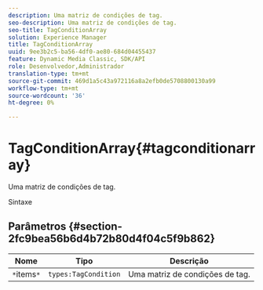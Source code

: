 ```yaml
---
description: Uma matriz de condições de tag.
seo-description: Uma matriz de condições de tag.
seo-title: TagConditionArray
solution: Experience Manager
title: TagConditionArray
uuid: 9ee3b2c5-ba56-4df0-ae80-684d04455437
feature: Dynamic Media Classic, SDK/API
role: Desenvolvedor,Administrador
translation-type: tm+mt
source-git-commit: 469d1a5c43a972116a8a2efb0de5708800130a99
workflow-type: tm+mt
source-wordcount: '36'
ht-degree: 0%

---
```



# TagConditionArray{#tagconditionarray}

Uma matriz de condições de tag.

Sintaxe

## Parâmetros {#section-2fc9bea56b6d4b72b80d4f04c5f9b862}

| Nome | Tipo | Descrição |
|---|---|---|
| `*`items`*` | `types:TagCondition` | Uma matriz de condições de tag. |

